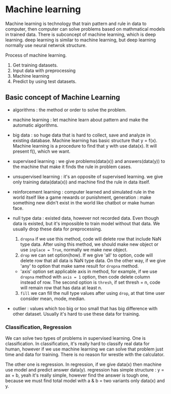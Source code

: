 # Machine learning
Machine learning is technology that train pattern and rule in data to computer, then computer can solve problems based on mathmatical models in trained data.
There is subconcept of machine learning, which is deep learning.
deep learning is similar to machine learning, but deep learning normally use neural netwrok structure.

Process of machine learning.
1. Get training datasets.
2. Input data with preprocessing
3. Machine learning
4. Predict by using test datasets.

## Basic concept of Machine Learning
* algorithms : the method or order to solve the problem.

* machine learning : let machine learn about pattern and make the automatic algorithms.

* big data : so huge data that is hard to collect, save and analyze in existing database.
Machine learning has basic structure that y = f(x). Machine learning is a 
procedure to find that y with use data(x). It will present f(), which we want.

* supervised learning : we give problems(data(x)) and answers(data(y)) to the  machine that make it finds the rule in problem cases.

* unsupervised learning : it's an opposite of supervised learning. we give only training data(data(x)) and machine find the rule in data itself.

* reinforcement learning : computer learned and simulated rule in the world itself like a game rewards or punishment, generation : make something new didn't exist in the world like chatbot or make human face.

* null type data : existed data, however not recorded data. Even though data is existed, but it's impossible to train model without that data. We usually drop these data for preprocessing. 
    1. ```dropna``` if we use this method, code will delete row that include NaN type data. After using this method, we should make new object or use ```inplace = True```, normally we make new object.
    2. ```drop``` we can set option(how). If we give 'all' to option, code will delete row that all data is NaN type data. On the other way, if we give 'any' to option that make same result for ```dropna``` method. 
    - 'axis' option set applicable axis in method, for example, if we use ```dropna``` method with ```axis = 1``` option, then code delete column instead of row. 
    The second option is ```thresh```, if set thresh = n, code will remain row that has data at least n.
    3. ```fill``` we can fill the null type values after using ```drop```,
    at that time user consider mean, mode, median. 
     

* outlier : values which too big or too small that has big difference with other dataset. Usually it's hard to use these data for training. 

### Classification, Regression
We can solve two types of problems in supervised learning.
One is classification.
In classification, it's really hard to classify real data for human, however if we use machine learning we can solve that problem just time and data for training.
There is no reason for wrestle with the calculator.

The other one is regression.
In regression, if we give data(x) then machine use model and predict answer data(y).
regression has simple structure : y = ax + b, yeah it's really simple, however find the answer is tough one, because we must find total model with a & b = two variants only data(x) and y. 